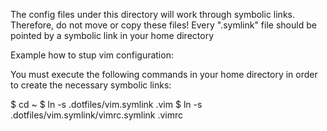 
The config files under this directory will work through symbolic links.
Therefore, do not move or copy these files! Every ".symlink" file should be
pointed by a symbolic link in your home directory

Example how to stup vim configuration:

You must execute the following commands in your home directory in order to
create the necessary symbolic links:

$ cd ~
$ ln -s .dotfiles/vim.symlink .vim
$ ln -s .dotfiles/vim.symlink/vimrc.symlink .vimrc 

